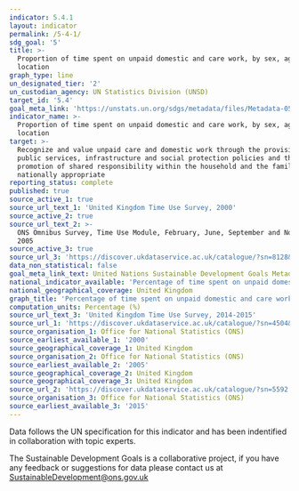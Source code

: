 ```yaml
---
indicator: 5.4.1
layout: indicator
permalink: /5-4-1/
sdg_goal: '5'
title: >-
  Proportion of time spent on unpaid domestic and care work, by sex, age and
  location
graph_type: line
un_designated_tier: '2'
un_custodian_agency: UN Statistics Division (UNSD)
target_id: '5.4'
goal_meta_link: 'https://unstats.un.org/sdgs/metadata/files/Metadata-05-04-01.pdf'
indicator_name: >-
  Proportion of time spent on unpaid domestic and care work, by sex, age and
  location
target: >-
  Recognize and value unpaid care and domestic work through the provision of
  public services, infrastructure and social protection policies and the
  promotion of shared responsibility within the household and the family as
  nationally appropriate
reporting_status: complete
published: true
source_active_1: true
source_url_text_1: 'United Kingdom Time Use Survey, 2000'
source_active_2: true
source_url_text_2: >-
  ONS Omnibus Survey, Time Use Module, February, June, September and November
  2005
source_active_3: true
source_url_3: 'https://discover.ukdataservice.ac.uk/catalogue/?sn=8128&type=Data%20catalogue'
data_non_statistical: false
goal_meta_link_text: United Nations Sustainable Development Goals Metadata (pdf 526kB)
national_indicator_available: 'Percentage of time spent on unpaid domestic and care work, by sex'
national_geographical_coverage: United Kingdom
graph_title: 'Percentage of time spent on unpaid domestic and care work, by sex'
computation_units: Percentage (%)
source_url_text_3: 'United Kingdom Time Use Survey, 2014-2015'
source_url_1: 'https://discover.ukdataservice.ac.uk/catalogue/?sn=4504&type=Data%20catalogue'
source_organisation_1: Office for National Statistics (ONS)
source_earliest_available_1: '2000'
source_geographical_coverage_1: United Kingdom
source_organisation_2: Office for National Statistics (ONS)
source_earliest_available_2: '2005'
source_geographical_coverage_2: United Kingdom
source_geographical_coverage_3: United Kingdom
source_url_2: 'https://discover.ukdataservice.ac.uk/catalogue/?sn=5592'
source_organisation_3: Office for National Statistics (ONS)
source_earliest_available_3: '2015'
---
```

Data follows the UN specification for this indicator and has been indentified in collaboration with topic experts.

The Sustainable Development Goals is a collaborative project, if you have any feedback or suggestions for data please contact us at <SustainableDevelopment@ons.gov.uk>  
